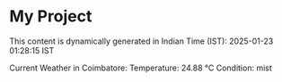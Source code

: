 # My Project

This content is dynamically generated in Indian Time (IST): 2025-01-23 01:28:15 IST


Current Weather in Coimbatore:
Temperature: 24.88 °C
Condition: mist
